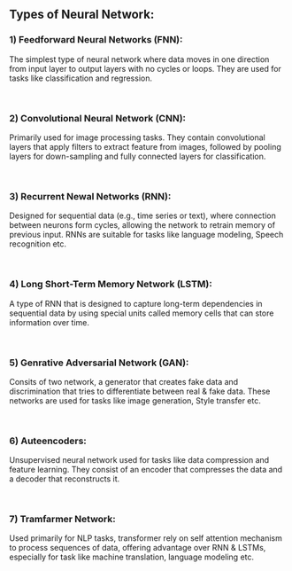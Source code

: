 ## Types of Neural Network:

### 1) Feedforward Neural Networks (FNN):
The simplest type of neural network where data moves in one direction from input layer to output layers with no cycles or loops. They are used for tasks like classification and regression. 

<br>

### 2) Convolutional Neural Network (CNN): 
Primarily used for image processing tasks. They contain convolutional layers that apply filters to extract feature from images, followed by pooling layers for down-sampling and fully connected layers for classification.

<br>

### 3) Recurrent Newal Networks (RNN):
Designed for sequential data (e.g., time series or text), where connection between neurons form cycles, allowing the network to retrain memory of previous input. RNNs are suitable for tasks like language modeling, Speech recognition etc.

<br>

### 4) Long Short-Term Memory Network (LSTM): 
A type of RNN that is designed to capture long-term dependencies in sequential data by using special units called memory cells that can store information over time.

<br>

### 5) Genrative Adversarial Network (GAN):
Consits of two network, a generator that creates fake data and discrimination that tries to differentiate between real & fake data. These networks are used for tasks like image generation, Style transfer etc.

<br>

### 6) Auteencoders:
Unsupervised neural network used for tasks like data compression and feature learning. They consist of an encoder that compresses the data and a decoder that reconstructs it.

<br>

### 7) Tramfarmer Network:
Used primarily for NLP tasks, transformer rely on self attention mechanism to process sequences of data, offering advantage over RNN & LSTMs, especially for task like machine translation, language modeling etc.
